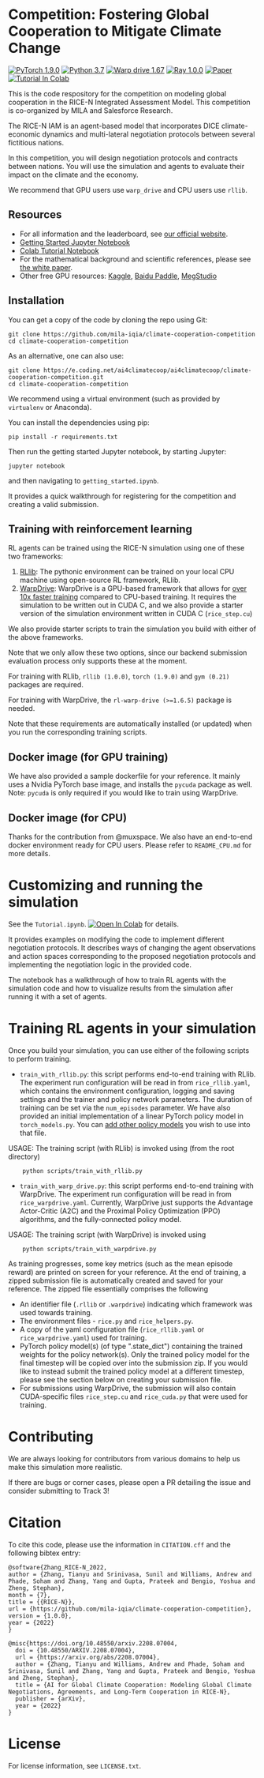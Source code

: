 # Competition: Fostering Global Cooperation to Mitigate Climate Change

[![PyTorch 1.9.0](https://img.shields.io/badge/PyTorch-1.9.0-ee4c2c?logo=pytorch&logoColor=white%22)](https://pytorch.org/docs/1.12/)
[![Python 3.7](https://img.shields.io/badge/python-3.7-blue.svg)](https://www.python.org/downloads/release/python-3713/)
[![Warp drive 1.67](https://img.shields.io/badge/warp_drive-1.6.7-blue.svg)](https://github.com/salesforce/warp-drive/)
[![Ray 1.0.0](https://img.shields.io/badge/ray[rllib]-1.0.0-blue.svg)](https://docs.ray.io/en/latest/index.html)
[![Paper](http://img.shields.io/badge/paper-arxiv.2208.07004-B31B1B.svg)](https://arxiv.org/abs/2208.07004)
[![Tutorial In Colab](https://colab.research.google.com/assets/colab-badge.svg)](https://colab.research.google.com/github/mila-iqia/climate-cooperation-competition/blob/main/Colab_Tutorial.ipynb)

This is the code respository for the competition on modeling global cooperation in the RICE-N Integrated Assessment Model. This competition is co-organized by MILA and Salesforce Research.

The RICE-N IAM is an agent-based model that incorporates DICE climate-economic dynamics and multi-lateral negotiation protocols between several fictitious nations.

In this competition, you will design negotiation protocols and contracts between nations. You will use the simulation and agents to evaluate their impact on the climate and the economy. 

We recommend that GPU users use ``warp_drive`` and CPU users use ``rllib``.

## Resources

- For all information and the leaderboard, see [our official website](https://www.ai4climatecoop.org).
- [Getting Started Jupyter Notebook](getting_started.ipynb)
- [Colab Tutorial Notebook](https://colab.research.google.com/github/mila-iqia/climate-cooperation-competition/blob/main/Colab_Tutorial.ipynb)
- For the mathematical background and scientific references, please see [the white paper](https://deliverypdf.ssrn.com/delivery.php?ID=579098091025080122123095015088114126057046084059055038121023114094110112070107123088059057002107022006023123122016086089001013042072002040020075022078097115093071118048047053064022064117095120085074022123010099031092026025094015125094099080071097079070&EXT=pdf&INDEX=TRUE).
- Other free GPU resources: [Kaggle](https://www.kaggle.com/kernel), [Baidu Paddle](https://aistudio.baidu.com/), [MegStudio](https://studio.brainpp.com/)


## Installation

You can get a copy of the code by cloning the repo using Git: 

```
git clone https://github.com/mila-iqia/climate-cooperation-competition
cd climate-cooperation-competition
```

As an alternative, one can also use:

```
git clone https://e.coding.net/ai4climatecoop/ai4climatecoop/climate-cooperation-competition.git
cd climate-cooperation-competition
```

We recommend using a virtual environment (such as provided by ```virtualenv``` or Anaconda).

You can install the dependencies using pip:

```
pip install -r requirements.txt
```

Then run the getting started Jupyter notebook, by starting Jupyter:

```
jupyter notebook
``` 

and then navigating to ```getting_started.ipynb```.

It provides a quick walkthrough for registering for the competition and creating a valid submission.


## Training with reinforcement learning

RL agents can be trained using the RICE-N simulation using one of these two frameworks:

1. [RLlib](https://docs.ray.io/en/latest/rllib/index.html#:~:text=RLlib%20is%20an%20open%2Dsource,large%20variety%20of%20industry%20applications): The pythonic environment can be trained on your local CPU machine using open-source RL framework, RLlib.
2. [WarpDrive](https://github.com/salesforce/warp-drive): WarpDrive is a GPU-based framework that allows for [over 10x faster training](https://arxiv.org/pdf/2108.13976.pdf) compared to CPU-based training. It requires the simulation to be written out in CUDA C, and we also provide a starter version of the simulation environment written in CUDA C (`rice_step.cu`)

We also provide starter scripts to train the simulation you build with either of the above frameworks.

Note that we only allow these two options, since our backend submission evaluation process only supports these at the moment.


For training with RLlib, `rllib (1.0.0)`, `torch (1.9.0)` and `gym (0.21)` packages are required.



For training with WarpDrive, the `rl-warp-drive (>=1.6.5)` package is needed.

Note that these requirements are automatically installed (or updated) when you run the corresponding training scripts.


## Docker image (for GPU training)

We have also provided a sample dockerfile for your reference. It mainly uses a Nvidia PyTorch base image, and installs the `pycuda` package as well. Note: `pycuda` is only required if you would like to train using WarpDrive.


## Docker image (for CPU)

Thanks for the contribution from @muxspace. We also have an end-to-end docker environment ready for CPU users. Please refer to `README_CPU.md` for more details.

# Customizing and running the simulation

See the ```Tutorial.ipynb```. [![Open In Colab](https://colab.research.google.com/assets/colab-badge.svg)](https://colab.research.google.com/github/mila-iqia/climate-cooperation-competition/blob/main/Colab_Tutorial.ipynb) for details. 

It provides examples on modifying the code to implement different negotiation protocols. It describes ways of changing the agent observations and action spaces corresponding to the proposed negotiation protocols and implementing the negotiation logic in the provided code. 

The notebook has a walkthrough of how to train RL agents with the simulation code and how to visualize results from the simulation after running it with a set of agents.


# Training RL agents in your simulation

Once you build your simulation, you can use either of the following scripts to perform training.

- `train_with_rllib.py`: this script performs end-to-end training with RLlib. The experiment run configuration will be read in from `rice_rllib.yaml`, which contains the environment configuration, logging and saving settings and the trainer and policy network parameters. The duration of training can be set via the `num_episodes` parameter. We have also provided an initial implementation of a linear PyTorch policy model in `torch_models.py`. You can [add other policy models](https://docs.ray.io/en/latest/rllib/rllib-concepts.html) you wish to use into that file.

USAGE: The training script (with RLlib) is invoked using (from the root directory)
```commandline
    python scripts/train_with_rllib.py
```

- `train_with_warp_drive.py`: this script performs end-to-end training with WarpDrive. The experiment run configuration will be read in from `rice_warpdrive.yaml`. Currently, WarpDrive just supports the Advantage Actor-Critic (A2C) and the Proximal Policy Optimization (PPO) algorithms, and the fully-connected policy model.

USAGE: The training script (with WarpDrive) is invoked using
```commandline
    python scripts/train_with_warpdrive.py
```

As training progresses, some key metrics (such as the mean episode reward) are printed on screen for your reference. At the end of training, a zipped submission file is automatically created and saved for your reference. The zipped file essentially comprises the following

- An identifier file (`.rllib` or `.warpdrive`) indicating which framework was used towards training.
- The environment files - `rice.py` and `rice_helpers.py`.
- A copy of the yaml configuration file (`rice_rllib.yaml` or `rice_warpdrive.yaml`) used for training.
- PyTorch policy model(s) (of type ".state_dict") containing the trained weights for the policy network(s). Only the trained policy model for the final timestep will be copied over into the submission zip. If you would like to instead submit the trained policy model at a different timestep, please see the section below on creating your submission file.
- For submissions using WarpDrive, the submission will also contain CUDA-specific files `rice_step.cu` and `rice_cuda.py` that were used for training.


# Contributing

We are always looking for contributors from various domains to help us make this simulation more realistic. 

If there are bugs or corner cases, please open a PR detailing the issue and consider submitting to Track 3!


# Citation

To cite this code, please use the information in ```CITATION.cff``` and the following bibtex entry:

```
@software{Zhang_RICE-N_2022,
author = {Zhang, Tianyu and Srinivasa, Sunil and Williams, Andrew and Phade, Soham and Zhang, Yang and Gupta, Prateek and Bengio, Yoshua and Zheng, Stephan},
month = {7},
title = {{RICE-N}},
url = {https://github.com/mila-iqia/climate-cooperation-competition},
version = {1.0.0},
year = {2022}
}

@misc{https://doi.org/10.48550/arxiv.2208.07004,
  doi = {10.48550/ARXIV.2208.07004},
  url = {https://arxiv.org/abs/2208.07004},
  author = {Zhang, Tianyu and Williams, Andrew and Phade, Soham and Srinivasa, Sunil and Zhang, Yang and Gupta, Prateek and Bengio, Yoshua and Zheng, Stephan},
  title = {AI for Global Climate Cooperation: Modeling Global Climate Negotiations, Agreements, and Long-Term Cooperation in RICE-N},  
  publisher = {arXiv},
  year = {2022}
}

```

# License

For license information, see ```LICENSE.txt```.
